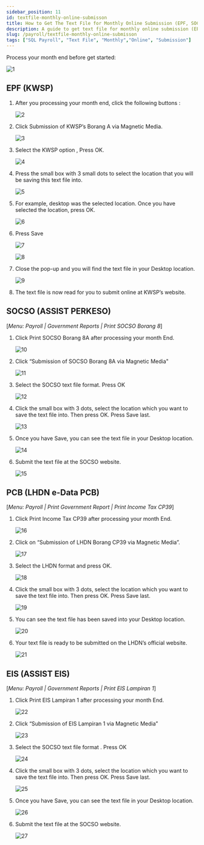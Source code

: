 ```yaml
---
sidebar_position: 11
id: textfile-monthly-online-submisson
title: How to Get The Text File for Monthly Online Submission (EPF, SOCSO, EIS, PCB)?
description: A guide to get text file for monthly online submission (EPF, SOCSO, EIS, PCB)
slug: /payroll/textfile-monthly-online-submisson
tags: ["SQL Payroll", "Text File", "Monthly","Online", "Submission"]
---
```


Process your month end before get started:

![1](/img/payroll/textfile-monthly-online-submisson/1.png)

## EPF (KWSP)

1. After you processing your month end, click the following buttons :

    ![2](/img/payroll/textfile-monthly-online-submisson/2.png)

2. Click Submission of KWSP’s Borang A via Magnetic Media.

    ![3](/img/payroll/textfile-monthly-online-submisson/3.png)

3. Select the KWSP option , Press OK.

    ![4](/img/payroll/textfile-monthly-online-submisson/4.png)

4. Press the small box with 3 small dots to select the location that you will be saving this text file into.

    ![5](/img/payroll/textfile-monthly-online-submisson/5.png)

5. For example, desktop was the selected location. Once you have selected the location, press OK.

    ![6](/img/payroll/textfile-monthly-online-submisson/6.png)

6. Press Save

    ![7](/img/payroll/textfile-monthly-online-submisson/7.png)

    ![8](/img/payroll/textfile-monthly-online-submisson/8.png)

7. Close the pop-up and you will find the text file in your Desktop location.

    ![9](/img/payroll/textfile-monthly-online-submisson/9.png)

8. The text file is now read for you to submit online at KWSP’s website.

## SOCSO (ASSIST PERKESO)

[*Menu: Payroll | Government Reports | Print SOCSO Borang 8*]

1. Click Print SOCSO Borang 8A after processing your month End.

    ![10](/img/payroll/textfile-monthly-online-submisson/10.png)

2. Click “Submission of SOCSO Borang 8A via Magnetic Media"

    ![11](/img/payroll/textfile-monthly-online-submisson/11.png)

3. Select the SOCSO text file format. Press OK

    ![12](/img/payroll/textfile-monthly-online-submisson/12.png)

4. Click the small box with 3 dots, select the location which you want to save the text file into. Then press OK. Press Save last.

    ![13](/img/payroll/textfile-monthly-online-submisson/13.png)

5. Once you have Save, you can see the text file in your Desktop location.

    ![14](/img/payroll/textfile-monthly-online-submisson/14.png)

6. Submit the text file at the SOCSO website.

    ![15](/img/payroll/textfile-monthly-online-submisson/15.png)


## PCB (LHDN e-Data PCB)

[*Menu: Payroll | Print Government Report | Print Income Tax CP39*]

1. Click Print Income Tax CP39 after processing your month End.

    ![16](/img/payroll/textfile-monthly-online-submisson/16.png)

2. Click on “Submission of LHDN Borang CP39 via Magnetic Media”.

    ![17](/img/payroll/textfile-monthly-online-submisson/17.png)

3. Select the LHDN format and press OK.

    ![18](/img/payroll/textfile-monthly-online-submisson/18.png)

4. Click the small box with 3 dots, select the location which you want to save the text file into. Then press OK. Press Save last.

    ![19](/img/payroll/textfile-monthly-online-submisson/19.png)

5. You can see the text file has been saved into your Desktop location.

    ![20](/img/payroll/textfile-monthly-online-submisson/20.png)

6. Your text file is ready to be submitted on the LHDN’s official website.

    ![21](/img/payroll/textfile-monthly-online-submisson/21.png)

## EIS (ASSIST EIS)

[*Menu: Payroll | Government Reports | Print EIS Lampiran 1*]

1. Click Print EIS Lampiran 1 after processing your month End.

    ![22](/img/payroll/textfile-monthly-online-submisson/22.png)

2. Click “Submission of EIS Lampiran 1 via Magnetic Media”

    ![23](/img/payroll/textfile-monthly-online-submisson/23.png)

3. Select the SOCSO text file format . Press OK

    ![24](/img/payroll/textfile-monthly-online-submisson/24.png)

4. Click the small box with 3 dots, select the location which you want to save the text file into. Then press OK. Press Save last.

    ![25](/img/payroll/textfile-monthly-online-submisson/25.png)

5. Once you have Save, you can see the text file in your Desktop location.

    ![26](/img/payroll/textfile-monthly-online-submisson/26.png)

6. Submit the text file at the SOCSO website.

    ![27](/img/payroll/textfile-monthly-online-submisson/27.png)
